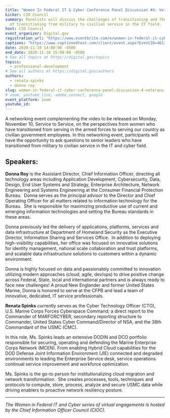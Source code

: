 ```yaml
---
title: "Women In Federal IT & Cyber Conference Panel Discussion #4: Veterans Day"
kicker: CIO Council
summary: Panelists will discuss the challenges of transitioning and the benefits
  of transitioning from military to civilian service in the IT field.
host: CIO Council
event_organizer: Digital.gov
registration_url: "https://www.eventbrite.com/e/women-in-federal-it-cyber-conference-panel-discussion-3-veterans-day-tickets-126324226161"
captions: "https://www.captionedtext.com/client/event.aspx?EventID=4613207&CustomerID=321"
date: 2020-11-10 14:00:00 -0500
end_date: 2020-11-10 15:00:00 -0500
# See all topics at https://digital.gov/topics
topics:
  - professional-development
# See all authors at https://digital.gov/authors
authors:
  - renata-spinks
  - donna-roy
slug: women-in-federal-it-cyber-conference-panel-discussion-4-veterans-day
# zoom, youtube_live, adobe_connect, google
event_platform: zoom
youtube_id: 
---
```

A networking event complementing the video to be released on Monday, November 10, Service to Service, on the perspectives from women who have transitioned from serving in the armed forces to serving our country as civilian government employees. In this networking event, participants will have the opportunity to ask questions to senior leaders who have transitioned from military to civilian service in the IT and cyber field.

## Speakers:

**Donna Roy** is the Assistant Director, Chief Information Officer, directing all technology areas including Application Development, Cybersecurity, Data, Design, End User Systems and Strategy, Enterprise Architecture, Network Engineering and Systems Engineering at the Consumer Financial Protection Bureau.  Donna serves as the principal advisor to the Director and Chief Operating Officer for all matters related to information technology for the Bureau.  She is responsible for maximizing productive use of current and emerging information technologies and setting the Bureau standards in these areas.

Donna previously led the delivery of applications, platforms, services and data infrastructure at Department of Homeland Security as the Executive Director, Information Sharing and Services Office.  In addition to deploying high-visibility capabilities, her office was focused on innovative solutions for identity management, national scale collaboration and trust platforms, and scalable data infrastructure solutions to customers within a dynamic environment.  

Donna is highly focused on data and passionately committed to innovation utilizing modern approaches (cloud, agile, dev/ops) to drive positive change across Federal, State, local and international partners and is always ready to face new challenges! A proud New Englander and former United States Marine, Donna is honored to serve at the CFPB and lead a team of innovative, dedicated, IT service professionals.

**Renata Spinks** currently serves as the Cyber Technology Officer (CTO), U.S. Marine Corps Forces Cyberspace Command; a direct report to the Commander of MARFORCYBER, secondary reporting structure to Commander, United States Cyber Command/Director of NSA, and the 38th Commandant of the USMC (CMC). 

In this role, Ms. Spinks leads an extensive DODIN and DCO portfolio responsible for securing, operating and defending the Marine Enterprise Corps Network (MCEN). From enabling Hybrid Cloud capabilities for the DOD Defense Joint Information Environment (JIE) connected and degraded environments to leading the Enterprise Service desk, service operations continual service improvement and workforce optimization. 

Ms. Spinks is the go-to person for institutionalizing cloud migration and network transformation.  She creates processes, tools, techniques and protocols to compute, store, process, analyze and secure USMC data while driving enablers to proactive network resiliency posture.

---

*The Women in Federal IT and Cyber series of virtual engagements is hosted by the Chief Information Officer Council (CIOC).*
